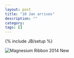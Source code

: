 ```yaml
---
layout: post
title: "10 Jan arrives"
description: ""
category: 
tags: []
---
```

{% include JB/setup %}

![Magnesium Ribbon 2014 New](http://i.minus.com/ibprTlfGaKJphW.jpg "NEW")